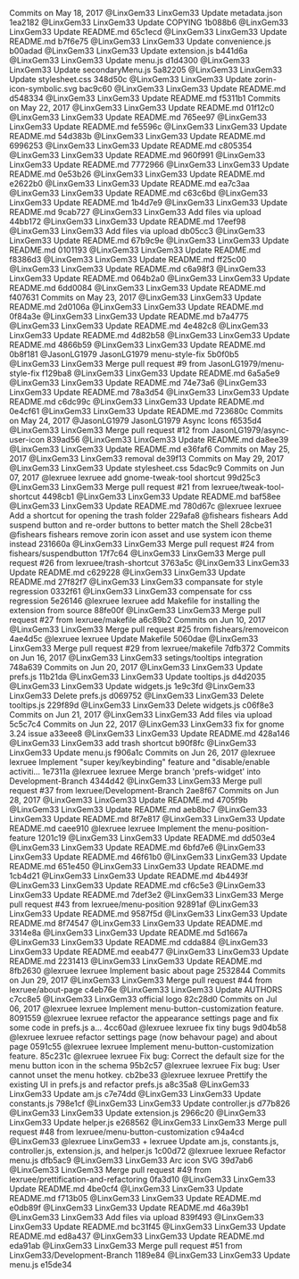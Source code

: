 Commits on May 18, 2017
	@LinxGem33 	LinxGem33 	Update metadata.json 			1ea2182
	@LinxGem33 	LinxGem33 	Update COPYING 			1b088b6
	@LinxGem33 	LinxGem33 	Update README.md 			65c1ecd
	@LinxGem33 	LinxGem33 	Update README.md 			b7f6e75
	@LinxGem33 	LinxGem33 	Update convenience.js 			b00adad
	@LinxGem33 	LinxGem33 	Update extension.js 			b441d6a
	@LinxGem33 	LinxGem33 	Update menu.js 			d1d4300
	@LinxGem33 	LinxGem33 	Update secondaryMenu.js 			5a82205
	@LinxGem33 	LinxGem33 	Update stylesheet.css 			348d50c
	@LinxGem33 	LinxGem33 	Update zorin-icon-symbolic.svg 			bac9c60
	@LinxGem33 	LinxGem33 	Update README.md 			d548334
	@LinxGem33 	LinxGem33 	Update README.md 			f5311b1
Commits on May 22, 2017
	@LinxGem33 	LinxGem33 	Update README.md 			01f12c0
	@LinxGem33 	LinxGem33 	Update README.md 			765ee97
	@LinxGem33 	LinxGem33 	Update README.md 			fe5596c
	@LinxGem33 	LinxGem33 	Update README.md 			54d383b
	@LinxGem33 	LinxGem33 	Update README.md 			6996253
	@LinxGem33 	LinxGem33 	Update README.md 			c805354
	@LinxGem33 	LinxGem33 	Update README.md 			960f991
	@LinxGem33 	LinxGem33 	Update README.md 			7772966
	@LinxGem33 	LinxGem33 	Update README.md 			0e53b26
	@LinxGem33 	LinxGem33 	Update README.md 			e2622b0
	@LinxGem33 	LinxGem33 	Update README.md 			ea7c3aa
	@LinxGem33 	LinxGem33 	Update README.md 			c63c6bd
	@LinxGem33 	LinxGem33 	Update README.md 			1b4d7e9
	@LinxGem33 	LinxGem33 	Update README.md 			9cab727
	@LinxGem33 	LinxGem33 	Add files via upload 			44bb172
	@LinxGem33 	LinxGem33 	Update README.md 			17eef98
	@LinxGem33 	LinxGem33 	Add files via upload 			db05cc3
	@LinxGem33 	LinxGem33 	Update README.md 			67b9c9e
	@LinxGem33 	LinxGem33 	Update README.md 			0101193
	@LinxGem33 	LinxGem33 	Update README.md 			f8386d3
	@LinxGem33 	LinxGem33 	Update README.md 			ff25c00
	@LinxGem33 	LinxGem33 	Update README.md 			c6a98f3
	@LinxGem33 	LinxGem33 	Update README.md 			064b2a0
	@LinxGem33 	LinxGem33 	Update README.md 			6dd0084
	@LinxGem33 	LinxGem33 	Update README.md 			f407631
Commits on May 23, 2017
	@LinxGem33 	LinxGem33 	Update README.md 			2d0106a
	@LinxGem33 	LinxGem33 	Update README.md 			0f84a3e
	@LinxGem33 	LinxGem33 	Update README.md 			b7a4775
	@LinxGem33 	LinxGem33 	Update README.md 			4e482c8
	@LinxGem33 	LinxGem33 	Update README.md 			4d82b58
	@LinxGem33 	LinxGem33 	Update README.md 			4866b59
	@LinxGem33 	LinxGem33 	Update README.md 			0b8f181
	@JasonLG1979 	JasonLG1979 	menu-style-fix
			5b0f0b5
	@LinxGem33 	LinxGem33 	Merge pull request #9 from JasonLG1979/menu-style-fix
			f129ba8
	@LinxGem33 	LinxGem33 	Update README.md 			6a5a5e9
	@LinxGem33 	LinxGem33 	Update README.md 			74e73a6
	@LinxGem33 	LinxGem33 	Update README.md 			78a3d54
	@LinxGem33 	LinxGem33 	Update README.md 			c6dc99c
	@LinxGem33 	LinxGem33 	Update README.md 			0e4cf61
	@LinxGem33 	LinxGem33 	Update README.md 			723680c
Commits on May 24, 2017
	@JasonLG1979 JasonLG1979 	Async Icons f6535d4
	@LinxGem33 	LinxGem33 	Merge pull request #12 from JasonLG1979/async-user-icon 839ad56
	@LinxGem33 	LinxGem33 	Update README.md 			da8ee39
	@LinxGem33 	LinxGem33 	Update README.md 			e36faf6
Commits on May 25, 2017
	@LinxGem33 	LinxGem33 	removal 			de39f13
Commits on May 29, 2017
	@LinxGem33 	LinxGem33 	Update stylesheet.css 			5dac9c9
Commits on Jun 07, 2017
	@lexruee 	lexruee 	    add gnome-tweak-tool shortcut 			99d25c3
	@LinxGem33 	LinxGem33 	Merge pull request #21 from lexruee/tweak-tool-shortcut 4498cb1
	@LinxGem33 	LinxGem33 	Update README.md 			baf58ee
	@LinxGem33 	LinxGem33 	Update README.md 			780d67c
	@lexruee 	  lexruee 	  Add a shortcut for opening the trash folder 			229afa8
	@fishears 	fishears 	  Add suspend button and re-order buttons to better match the Shell 			28cbe31
	@fishears 	fishears 	  remove zorin icon asset and use system icon theme instead 231660a
	@LinxGem33 	LinxGem33 	Merge pull request #24 from fishears/suspendbutton 17f7c64
	@LinxGem33 	LinxGem33 	Merge pull request #26 from lexruee/trash-shortcut 3763a5c
	@LinxGem33 	LinxGem33 	Update README.md 			c629228
	@LinxGem33 	LinxGem33 	Update README.md 			27f82f7
	@LinxGem33 	LinxGem33 	compansate for style regression 			0332f61
	@LinxGem33 	LinxGem33   compensate for css regression 			5e26146
	@lexruee 	  lexruee 	  add Makefile for installing the extension from source 			88fe00f
	@LinxGem33 	LinxGem33 	Merge pull request #27 from lexruee/makefile a6c89b2
Commits on Jun 10, 2017
	@LinxGem33 	LinxGem33 	Merge pull request #25 from fishears/removeicon 4ae4d5c
	@lexruee 	  lexruee 	  Update Makefile 5060dae
	@LinxGem33 	LinxGem33 	Merge pull request #29 from lexruee/makefile 7dfb372
Commits on Jun 16, 2017
	@LinxGem33 	LinxGem33 	setings/tooltips integration 			748a639
Commits on Jun 20, 2017
	@LinxGem33 	LinxGem33 	Update prefs.js 			11b21da
	@LinxGem33 	LinxGem33 	Update tooltips.js 			d4d2035
	@LinxGem33 	LinxGem33 	Update widgets.js 			1e9c3fd
	@LinxGem33 	LinxGem33 	Delete prefs.js 			d069752
	@LinxGem33 	LinxGem33 	Delete tooltips.js 			229f89d
	@LinxGem33 	LinxGem33 	Delete widgets.js 			c06f8e3
Commits on Jun 21, 2017
	@LinxGem33 	LinxGem33 	Add files via upload 			5c5c7c4
Commits on Jun 22, 2017
	@LinxGem33 	LinxGem33 	fix for gnome 3.24 issue 			a33eee8
	@LinxGem33 	LinxGem33 	Update README.md 			428a146
	@LinxGem33 	LinxGem33 	add trash shortcut 			b90f8fc
	@LinxGem33 	LinxGem33 	Update menu.js 			f906a1c
Commits on Jun 26, 2017
	@lexruee 	lexruee 	    Implement "super key/keybinding" feature and "disable/enable activiti…  1e7311a
	@lexruee 	lexruee 	    Merge branch 'prefs-widget' into Development-Branch 4344d42
	@LinxGem33 	LinxGem33 	Merge pull request #37 from lexruee/Development-Branch 2ae8f67
Commits on Jun 28, 2017
	@LinxGem33 	LinxGem33 	Update README.md 			4705f9b
	@LinxGem33 	LinxGem33 	Update README.md 			aeb8bc7
	@LinxGem33 	LinxGem33 	Update README.md 			8f7e817
	@LinxGem33 	LinxGem33 	Update README.md 			caee910
	@lexruee 	  lexruee 	  Implement the menu-position-feature 1201c19
	@LinxGem33 	LinxGem33 	Update README.md 			dd503e4
	@LinxGem33 	LinxGem33 	Update README.md 			6bfd7e6
	@LinxGem33 	LinxGem33 	Update README.md 			46f61b0
	@LinxGem33 	LinxGem33 	Update README.md 			651e450
	@LinxGem33 	LinxGem33 	Update README.md 			1cb4d21
	@LinxGem33 	LinxGem33 	Update README.md 			4b4493f
	@LinxGem33 	LinxGem33 	Update README.md 			cf6c5e3
	@LinxGem33 	LinxGem33 	Update README.md 			7def3e2
	@LinxGem33 	LinxGem33 	Merge pull request #43 from lexruee/menu-position 92891af
	@LinxGem33 	LinxGem33 	Update README.md 			9587f5d
	@LinxGem33 	LinxGem33 	Update README.md 			8f74547
	@LinxGem33 	LinxGem33 	Update README.md 			3314e8a
	@LinxGem33 	LinxGem33 	Update README.md 			5d1667a
	@LinxGem33 	LinxGem33 	Update README.md 			cdda884
	@LinxGem33 	LinxGem33 	Update README.md 			eeab477
	@LinxGem33 	LinxGem33 	Update README.md 			2231413
	@LinxGem33 	LinxGem33 	Update README.md 			8fb2630
	@lexruee 	  lexruee 	  Implement basic about page 2532844
Commits on Jun 29, 2017
	@LinxGem33 	LinxGem33 	Merge pull request #44 from lexruee/about-page c4eb76e
	@LinxGem33 	LinxGem33 	Update AUTHORS 			c7cc8e5
	@LinxGem33 	LinxGem33 	official logo 			82c28d0
Commits on Jul 06, 2017
	@lexruee 	lexruee 	Implement menu-button-customization feature. 8091559
	@lexruee 	lexruee 	refactor the appearance settings page and fix some code in prefs.js a… 4cc60ad
	@lexruee 	lexruee 	fix tiny bugs 			9d04b58
	@lexruee 	lexruee 	refactor settings page (now behavour page) and about page 			0591c55
	@lexruee 	lexruee 	Implement menu-button-customization feature. 85c231c
	@lexruee 	lexruee 	Fix bug: Correct the default size for the menu button icon in the schema 95b2c57
	@lexruee 	lexruee 	Fix bug: User cannot unset the menu hotkey. cb2be33
	@lexruee 	lexruee 	Prettify the existing UI in prefs.js and refactor prefs.js a8c35a8
	@LinxGem33 	LinxGem33 	Update am.js 			c7e74dd
	@LinxGem33 	LinxGem33 	Update constants.js 			798e1cf
	@LinxGem33 	LinxGem33 	Update controller.js 			d77b826
	@LinxGem33 	LinxGem33 	Update extension.js 			2966c20
	@LinxGem33 	LinxGem33 	Update helper.js 			e268562
	@LinxGem33 	LinxGem33 	Merge pull request #48 from lexruee/menu-button-customization c94a4cd
	@LinxGem33  @lexruee 	  LinxGem33 + lexruee 	Update am.js, constants.js, controller.js, extension.js, and helper.js 			1c00d72
	@lexruee 	lexruee 	Refactor menu.js dfb5ac9
	@LinxGem33 	LinxGem33 	Arc icon SVG 			39d7ab6
	@LinxGem33 	LinxGem33 	Merge pull request #49 from lexruee/prettification-and-refactoring 0fa3d10
	@LinxGem33 	LinxGem33 	Update README.md 			4be0cf4
	@LinxGem33 	LinxGem33 	Update README.md 			f713b05
	@LinxGem33 	LinxGem33 	Update README.md 			e0db89f
	@LinxGem33 	LinxGem33 	Update README.md 			46a39b1
	@LinxGem33 	LinxGem33 	Add files via upload 			839f493
	@LinxGem33 	LinxGem33 	Update README.md 			bc31f45
	@LinxGem33 	LinxGem33 	Update README.md 			ed8a437
	@LinxGem33 	LinxGem33 	Update README.md 			eda91ab
	@LinxGem33 	LinxGem33 	Merge pull request #51 from LinxGem33/Development-Branch 1189e84
	@LinxGem33 	LinxGem33 	Update menu.js 			e15de34
